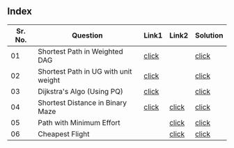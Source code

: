 ## Index 

Sr. No. | Question|Link1 | Link2 | Solution
---|---|---|---|---
01 | Shortest Path in Weighted DAG | [click](https://practice.geeksforgeeks.org/problems/shortest-path-in-undirected-graph/1?utm_source=youtube&utm_medium=collab_striver_ytdescription&utm_campaign=direct-acyclic-graph) | | [click](./Solutions/ShortestPathForAcyclicGraph.java)
02 | Shortest Path in UG with unit weight | [click](https://practice.geeksforgeeks.org/problems/shortest-path-in-undirected-graph-having-unit-distance/1?utm_source=youtube&utm_medium=collab_striver_ytdescription&utm_campaign=shortest-path-in-undirected-graph-having-unit-distance) || [click](./Solutions/ShortestPathInUGWithUnitWeight.java)
03 | Dijkstra's Algo (Using PQ) | [click](https://practice.geeksforgeeks.org/problems/implementing-dijkstra-set-1-adjacency-matrix/1) || [click](./Solutions/Dijkstra'sAlgoUsingPQ.java)
04 | Shortest Distance in Binary Maze | [click](https://practice.geeksforgeeks.org/problems/shortest-path-in-a-binary-maze-1655453161/1?utm_source=youtube&utm_medium=collab_striver_ytdescription&utm_campaign=shortest-path-in-a-binary-maze) | [click](https://leetcode.com/problems/shortest-path-in-binary-matrix/) | [click](./Solutions/ShortestDistanceInBinaryMaze.java)
05 | Path with Minimum Effort | |[click](https://leetcode.com/problems/path-with-minimum-effort/)  | [click](./Solutions/PathWithMinimumEffort.java)
06 | Cheapest Flight | | [click](https://leetcode.com/problems/cheapest-flights-within-k-stops/) | [click](./Solutions/)